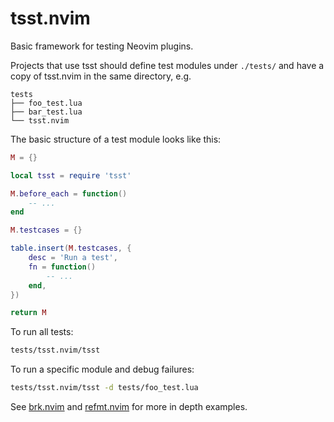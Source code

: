 # tsst.nvim
Basic framework for testing Neovim plugins.

Projects that use tsst should define test modules under `./tests/` and have a
copy of tsst.nvim in the same directory, e.g.
```
tests
├── foo_test.lua
├── bar_test.lua
└── tsst.nvim
```

The basic structure of a test module looks like this:
```lua
M = {}

local tsst = require 'tsst'

M.before_each = function()
    -- ...
end

M.testcases = {}

table.insert(M.testcases, {
    desc = 'Run a test',
    fn = function()
        -- ...
    end,
})

return M
```

To run all tests:
```bash
tests/tsst.nvim/tsst
```

To run a specific module and debug failures:
```bash
tests/tsst.nvim/tsst -d tests/foo_test.lua
```

See [brk.nvim](https://github.com/Kafva/brk.nvim) and [refmt.nvim](https://github.com/Kafva/refmt.nvim) for more in depth examples.
